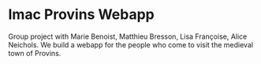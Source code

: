 
Imac Provins Webapp
===================

Group project with Marie Benoist, Matthieu Bresson, Lisa Françoise, Alice Neichols.
We build a webapp for the people who come to visit the medieval town of Provins.
